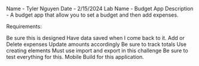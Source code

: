 Name - Tyler Nguyen
Date - 2/15/2024
Lab Name - Budget App
Description - 
A budget app that allow you to set a budget and then add expenses.


Requirements:

Be sure this is designed
Have data saved when I come back to it.
Add or Delete expenses
Update amounts accordingly
Be sure to track totals
Use creating elements
Must use import and export in this challenge
Be sure to test everything for this.
Mobile Build for this application.